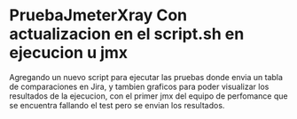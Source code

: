 # PruebaJmeterXray Con actualizacion en el script.sh en ejecucion u jmx
Agregando un nuevo script para ejecutar las pruebas donde envia un tabla de comparaciones en Jira, y tambien graficos para poder visualizar los resultados de la ejecucion, con el primer jmx del equipo de perfomance que se encuentra fallando el test pero se envian los resultados.
